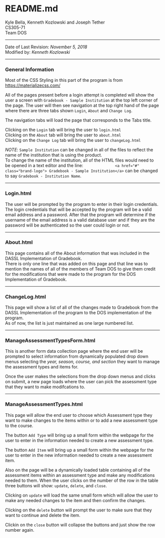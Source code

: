 # README.md
<!--This is the README document for the pre-login part of the User Interface. This document will explain all of the pages that are implemented in this part of the program and will explain the functionality used in the program. -->
Kyle Bella, Kenneth Kozlowski and Joseph Tether  
CS305-71  
Team DOS
***  

Date of Last Revision: *November 5, 2018*  
Modified by: *Kenneth Kozlowski*

<!--This document was created using MacDown, a free program for writing markdown files on MAC OSX-->

***

### General Information  

Most of the CSS Styling in this part of the program is from https://materializecss.com/   
  
All of the pages present before a login attempt is completed will show the user a screen with `Gradebook - Sample Institution` at the top left corner of the page. The user will then see navigation at the top right hand of the page where there are three tabs shown `Login`, `About` and `Change Log`.  

The navigation tabs will load the page that corresponds to the Tabs title.  

Clicking on the `Login` tab will bring the user to `login.html`  
Clicking on the `About` tab will bring the user to `about.html`  
Clicking on the `Change Log` tab will bring the user to `changeLog.html`

*NOTE*: `Sample Institution` can be changed in all of the files to reflect the name of the institution that is using the product.  
To change the name of the institution, all of the HTML files would need to be opened in a text editor and the line: `      			<a href="#" class="brand-logo"> Gradebook - Sample Institution</a>
` can be changed to say `Gradebook - Institution Name`.

***

### Login.html  
The user will be prompted by the program to enter in their login credentials.  
The login credentials that will be accepted by the program will be a valid email address and a password. After that the program will determine if the username of the email address is a valid database user and if they are the password will be authenticated so the user could login or not.

***
### About.html  
This page contains all of the About information that was included in the DASSL Implementation of Gradebook.  
There is only one line that was added on this page and that line was to mention the names of all of the members of Team DOS to give them credit for the modifications that were made to the program for the DOS Implementation of Gradebook.

***
### ChangeLog.html  
This page will show a list of all of the changes made to Gradebook from the DASSL Implementation of the program to the DOS implementation of the program.  
As of now, the list is just maintained as one large numbered list.
<!--Now refers to Current Date of 10/31/2018-->

<!-- This will probably need to be changed in the future because the list will probably be reorganized with different categories for all of the changes to fall under.-->


***
### ManageAssessmentTypesForm.html<!--Added for M6, M7-->
This is another form data collection page where the end user will be prompted to select information from dynamically populated drop down menus selecting the *year, season, course, and section* they want to manage the assessment types and items for.  

Once the user makes the selections from the drop down menus and clicks on submit, a new page loads where the user can pick the assessment type that they want to make modifcations to. 


***
### ManageAssessmentTypes.html <!--Added for M6, M7-->
This page will allow the end user to choose which Assessment type they want to make changes to the items within or to add a new assessment type to the course.  

The button `Add Type` will bring up a small form within the webpage for the user to enter in the information needed to create a new assessment type.  

The button `Add Item` will bring up a small form within the webpage for the user to enter in the new information needed to create a new assessment item.  

Also on the page will be a dynamically loaded table containing all of the assessment items within an assessment type and make any modifications needed to them. When the user clicks on the number of the row in the table three buttons will show: `update`, `delete`, and `close`.  

Clicking on `update` will load the same small form which will allow the user to make any needed changes to the item and then confirm the changes.  

Clicking on the `delete` button will prompt the user to make sure that they want to continue and delete the item.  

Clickin on the `close` button will collapse the buttons and just show the row number again.
